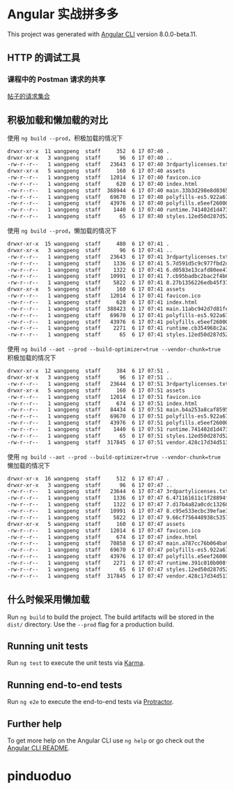 # Angular 实战拼多多

This project was generated with [Angular CLI](https://github.com/angular/angular-cli) version 8.0.0-beta.11.

## HTTP 的调试工具

### 课程中的 Postman 请求的共享

[帖子的请求集合](https://www.getpostman.com/collections/406a2e8e136b27ffc946)

## 积极加载和懒加载的对比

使用 `ng build --prod`，积极加载的情况下

```bash
drwxr-xr-x  11 wangpeng  staff     352  6 17 07:40 .
drwxr-xr-x   3 wangpeng  staff      96  6 17 07:40 ..
-rw-r--r--   1 wangpeng  staff   23643  6 17 07:40 3rdpartylicenses.txt
drwxr-xr-x   5 wangpeng  staff     160  6 17 07:40 assets
-rw-r--r--   1 wangpeng  staff   12014  6 17 07:40 favicon.ico
-rw-r--r--   1 wangpeng  staff     620  6 17 07:40 index.html
-rw-r--r--   1 wangpeng  staff  368944  6 17 07:40 main.33b3d298e8d03659aa54.js
-rw-r--r--   1 wangpeng  staff   69670  6 17 07:40 polyfills-es5.922a67fd874dc92cb2b6.js
-rw-r--r--   1 wangpeng  staff   43976  6 17 07:40 polyfills.e5eef260008d5514eb7b.js
-rw-r--r--   1 wangpeng  staff    1440  6 17 07:40 runtime.741402d1d47331ce975c.js
-rw-r--r--   1 wangpeng  staff      65  6 17 07:40 styles.12ed50d287d52d080a31.css
```

使用 `ng build --prod`，懒加载的情况下

```bash
drwxr-xr-x  15 wangpeng  staff     480  6 17 07:41 .
drwxr-xr-x   3 wangpeng  staff      96  6 17 07:41 ..
-rw-r--r--   1 wangpeng  staff   23643  6 17 07:41 3rdpartylicenses.txt
-rw-r--r--   1 wangpeng  staff    1336  6 17 07:41 5.7d591d5c9c977fbd2d06.js
-rw-r--r--   1 wangpeng  staff    1322  6 17 07:41 6.d0583e13cafd80ee47e8.js
-rw-r--r--   1 wangpeng  staff   10991  6 17 07:41 7.cb95badbc2bac2f4b6d9.js
-rw-r--r--   1 wangpeng  staff    5822  6 17 07:41 8.27b1356226edb45f37ab.js
drwxr-xr-x   5 wangpeng  staff     160  6 17 07:41 assets
-rw-r--r--   1 wangpeng  staff   12014  6 17 07:41 favicon.ico
-rw-r--r--   1 wangpeng  staff     620  6 17 07:41 index.html
-rw-r--r--   1 wangpeng  staff  388423  6 17 07:41 main.11abc942d7d81feb6ed6.js
-rw-r--r--   1 wangpeng  staff   69670  6 17 07:41 polyfills-es5.922a67fd874dc92cb2b6.js
-rw-r--r--   1 wangpeng  staff   43976  6 17 07:41 polyfills.e5eef260008d5514eb7b.js
-rw-r--r--   1 wangpeng  staff    2271  6 17 07:41 runtime.cb354968c2a2a19dc366.js
-rw-r--r--   1 wangpeng  staff      65  6 17 07:41 styles.12ed50d287d52d080a31.css
```

使用 `ng build --aot --prod --build-optimizer=true --vendor-chunk=true` 积极加载的情况下

```bash
drwxr-xr-x  12 wangpeng  staff     384  6 17 07:51 .
drwxr-xr-x   3 wangpeng  staff      96  6 17 07:51 ..
-rw-r--r--   1 wangpeng  staff   23644  6 17 07:51 3rdpartylicenses.txt
drwxr-xr-x   5 wangpeng  staff     160  6 17 07:51 assets
-rw-r--r--   1 wangpeng  staff   12014  6 17 07:51 favicon.ico
-rw-r--r--   1 wangpeng  staff     674  6 17 07:51 index.html
-rw-r--r--   1 wangpeng  staff   84434  6 17 07:51 main.b4a253a8caf85953a60b.js
-rw-r--r--   1 wangpeng  staff   69670  6 17 07:51 polyfills-es5.922a67fd874dc92cb2b6.js
-rw-r--r--   1 wangpeng  staff   43976  6 17 07:51 polyfills.e5eef260008d5514eb7b.js
-rw-r--r--   1 wangpeng  staff    1440  6 17 07:51 runtime.741402d1d47331ce975c.js
-rw-r--r--   1 wangpeng  staff      65  6 17 07:51 styles.12ed50d287d52d080a31.css
-rw-r--r--   1 wangpeng  staff  317845  6 17 07:51 vendor.428c17d34d513a2a5130.js
```

使用 `ng build --aot --prod --build-optimizer=true --vendor-chunk=true` 懒加载的情况下

```bash
drwxr-xr-x  16 wangpeng  staff     512  6 17 07:47 .
drwxr-xr-x   3 wangpeng  staff      96  6 17 07:47 ..
-rw-r--r--   1 wangpeng  staff   23644  6 17 07:47 3rdpartylicenses.txt
-rw-r--r--   1 wangpeng  staff    1336  6 17 07:47 6.471161611c1f28894f1e.js
-rw-r--r--   1 wangpeng  staff    1322  6 17 07:47 7.d17b4a82a0cdc132600e.js
-rw-r--r--   1 wangpeng  staff   10991  6 17 07:47 8.c95e533ecbc39efae1ff.js
-rw-r--r--   1 wangpeng  staff    5822  6 17 07:47 9.66cf756448938c5357be.js
drwxr-xr-x   5 wangpeng  staff     160  6 17 07:47 assets
-rw-r--r--   1 wangpeng  staff   12014  6 17 07:47 favicon.ico
-rw-r--r--   1 wangpeng  staff     674  6 17 07:47 index.html
-rw-r--r--   1 wangpeng  staff   70858  6 17 07:47 main.a787cc76b064ba910b7d.js
-rw-r--r--   1 wangpeng  staff   69670  6 17 07:47 polyfills-es5.922a67fd874dc92cb2b6.js
-rw-r--r--   1 wangpeng  staff   43976  6 17 07:47 polyfills.e5eef260008d5514eb7b.js
-rw-r--r--   1 wangpeng  staff    2271  6 17 07:47 runtime.391c010b008ff9f9b503.js
-rw-r--r--   1 wangpeng  staff      65  6 17 07:47 styles.12ed50d287d52d080a31.css
-rw-r--r--   1 wangpeng  staff  317845  6 17 07:47 vendor.428c17d34d513a2a5130.js
```

## 什么时候采用懒加载

Run `ng build` to build the project. The build artifacts will be stored in the `dist/` directory. Use the `--prod` flag for a production build.

## Running unit tests

Run `ng test` to execute the unit tests via [Karma](https://karma-runner.github.io).

## Running end-to-end tests

Run `ng e2e` to execute the end-to-end tests via [Protractor](http://www.protractortest.org/).

## Further help

To get more help on the Angular CLI use `ng help` or go check out the [Angular CLI README](https://github.com/angular/angular-cli/blob/master/README.md).
# pinduoduo
